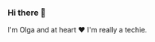 ### Hi there 👋

I'm Olga and at heart ❤️ I'm really a techie.  

<!--
- 👋 Hi, I’m @opodlubnaja
- 👀 I’m interested in ...
- 🌱 I’m currently learning ...
- 💞️ I’m looking to collaborate on ...
- 📫 How to reach me ...
-->
